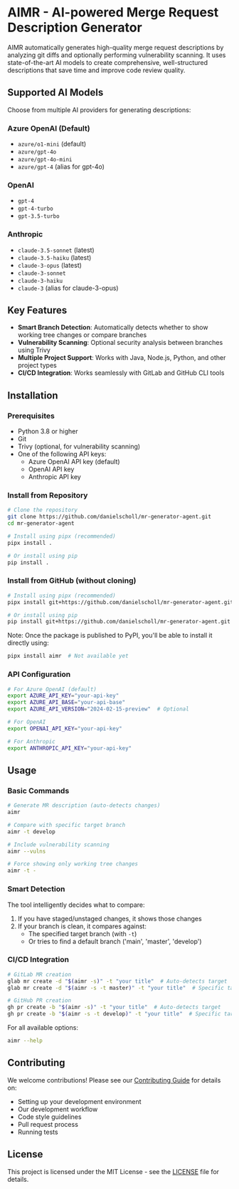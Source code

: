 # AIMR - AI-powered Merge Request Description Generator

AIMR automatically generates high-quality merge request descriptions by analyzing git diffs and optionally performing vulnerability scanning. It uses state-of-the-art AI models to create comprehensive, well-structured descriptions that save time and improve code review quality.

## Supported AI Models

Choose from multiple AI providers for generating descriptions:

### Azure OpenAI (Default)
- `azure/o1-mini` (default)
- `azure/gpt-4o`
- `azure/gpt-4o-mini`
- `azure/gpt-4` (alias for gpt-4o)

### OpenAI
- `gpt-4`
- `gpt-4-turbo`
- `gpt-3.5-turbo`

### Anthropic
- `claude-3.5-sonnet` (latest)
- `claude-3.5-haiku` (latest)
- `claude-3-opus` (latest)
- `claude-3-sonnet`
- `claude-3-haiku`
- `claude-3` (alias for claude-3-opus)

## Key Features

- **Smart Branch Detection**: Automatically detects whether to show working tree changes or compare branches
- **Vulnerability Scanning**: Optional security analysis between branches using Trivy
- **Multiple Project Support**: Works with Java, Node.js, Python, and other project types
- **CI/CD Integration**: Works seamlessly with GitLab and GitHub CLI tools

## Installation

### Prerequisites
- Python 3.8 or higher
- Git
- Trivy (optional, for vulnerability scanning)
- One of the following API keys:
  - Azure OpenAI API key (default)
  - OpenAI API key
  - Anthropic API key

### Install from Repository
```bash
# Clone the repository
git clone https://github.com/danielscholl/mr-generator-agent.git
cd mr-generator-agent

# Install using pipx (recommended)
pipx install .

# Or install using pip
pip install .
```

### Install from GitHub (without cloning)
```bash
# Install using pipx (recommended)
pipx install git+https://github.com/danielscholl/mr-generator-agent.git

# Or install using pip
pip install git+https://github.com/danielscholl/mr-generator-agent.git
```

Note: Once the package is published to PyPI, you'll be able to install it directly using:
```bash
pipx install aimr  # Not available yet
```

### API Configuration
```bash
# For Azure OpenAI (default)
export AZURE_API_KEY="your-api-key"
export AZURE_API_BASE="your-api-base"
export AZURE_API_VERSION="2024-02-15-preview"  # Optional

# For OpenAI
export OPENAI_API_KEY="your-api-key"

# For Anthropic
export ANTHROPIC_API_KEY="your-api-key"
```

## Usage

### Basic Commands
```bash
# Generate MR description (auto-detects changes)
aimr

# Compare with specific target branch
aimr -t develop

# Include vulnerability scanning
aimr --vulns

# Force showing only working tree changes
aimr -t -
```

### Smart Detection
The tool intelligently decides what to compare:
1. If you have staged/unstaged changes, it shows those changes
2. If your branch is clean, it compares against:
   - The specified target branch (with `-t`)
   - Or tries to find a default branch ('main', 'master', 'develop')

### CI/CD Integration
```bash
# GitLab MR creation
glab mr create -d "$(aimr -s)" -t "your title"  # Auto-detects target
glab mr create -d "$(aimr -s -t master)" -t "your title"  # Specific target

# GitHub PR creation
gh pr create -b "$(aimr -s)" -t "your title"  # Auto-detects target
gh pr create -b "$(aimr -s -t develop)" -t "your title"  # Specific target
```

For all available options:
```bash
aimr --help
```

## Contributing

We welcome contributions! Please see our [Contributing Guide](CONTRIBUTING.md) for details on:
- Setting up your development environment
- Our development workflow
- Code style guidelines
- Pull request process
- Running tests

## License

This project is licensed under the MIT License - see the [LICENSE](LICENSE) file for details.